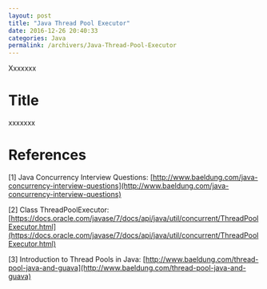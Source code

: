 ```yaml
---
layout: post
title: "Java Thread Pool Executor"
date: 2016-12-26 20:40:33
categories: Java
permalink: /archivers/Java-Thread-Pool-Executor
---
```


Xxxxxxx

<!--more-->

# Title

xxxxxxx

# References

[1] Java Concurrency Interview Questions: [http://www.baeldung.com/java-concurrency-interview-questions](http://www.baeldung.com/java-concurrency-interview-questions)

[2] Class ThreadPoolExecutor: [https://docs.oracle.com/javase/7/docs/api/java/util/concurrent/ThreadPoolExecutor.html](https://docs.oracle.com/javase/7/docs/api/java/util/concurrent/ThreadPoolExecutor.html)

[3] Introduction to Thread Pools in Java: [http://www.baeldung.com/thread-pool-java-and-guava](http://www.baeldung.com/thread-pool-java-and-guava)








